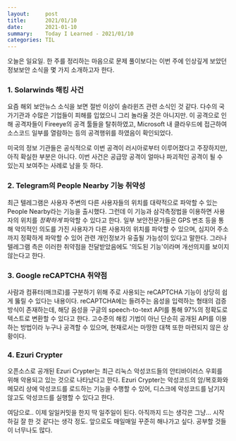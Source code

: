 ```yaml
---
layout:     post
title:      2021/01/10
date:       2021-01-10
summary:    Today I Learned - 2021/01/10
categories: TIL
---
```


오늘은 일요일.
한 주를 정리하는 마음으로 문제 풀이보다는 이번 주에 인상깊게 보았던 정보보안 소식을 몇 가지 소개하고자 한다.

### 1. Solarwinds 해킹 사건

요즘 해외 보안뉴스 소식을 보면 절반 이상이 솔라윈즈 관련 소식인 것 같다.
다수의 국가기관과 수많은 기업들이 피해를 입었으니 그리 놀라울 것은 아니지만.
이 공격으로 인해 공격자들이 Fireeye의 공격 툴들을 탈취하였고, Microsoft 내 클라우드에 접근하여 소스코드 일부를 열람하는 등의 공격행위를 하였음이 확인되었다.

미국의 정보 기관들은 공식적으로 이번 공격이 러시아로부터 이루어졌다고 주장하지만, 아직 확실한 부분은 아니다.
이번 사건은 공급망 공격이 얼마나 파괴적인 공격이 될 수 있는지 보여주는 사례로 남을 듯 하다.

### 2. Telegram의 People Nearby 기능 취약성

최근 텔레그램은 사용자 주변의 다른 사용자들의 위치를 대략적으로 파악할 수 있는 People Nearby라는 기능을 출시했다.
그런데 이 기능과 삼각측정법을 이용하면 사용자의 위치를 *정확하게* 파악할 수 있다고 한다.
일부 보안전문가들은 GPS 변조 등을 통해 악의적인 의도를 가진 사용자가 다른 사용자의 위치를 파악할 수 있으며,
심지어 주소까지 정확하게 파악할 수 있어 관련 개인정보가 유출될 가능성이 있다고 말한다.
그러나 텔레그램 측은 이러한 취약점을 전달받았음에도 '의도된 기능'이라며 개선의지를 보이지 않는다고 한다.

### 3. Google reCAPTCHA 취약점

사람과 컴퓨터(매크로)를 구분하기 위해 주로 사용되는 reCAPTCHA 기능이 상당히 쉽게 뚫릴 수 있다는 내용이다.
reCAPTCHA에는 들려주는 음성을 입력하는 형태의 검증 방식이 존재하는데, 해당 음성을 구글의 speech-to-text API를 통해
97%의 정확도로 텍스트로 변환할 수 있다고 한다. 고수준의 해킹 기법이 아닌 단순히 공개된 API를 이용하는 방법이라
누구나 공격할 수 있으며, 현재로서는 마땅한 대책 또한 마련되지 않은 상황이다.

### 4. Ezuri Crypter

오픈소스로 공개된 Ezuri Crypter는 최근 리눅스 악성코드들의 안티바이러스 우회를 위해 악용되고 있는 것으로 나타났다고 한다.
Ezuri Crypter는 악성코드의 암/복호화와 메모리 상에 악성코드를 로드하는 기능을 수행할 수 있어, 디스크에 악성코드를 남기지 않고도
악성코드를 실행할 수 있다고 한다.

여담으로..
이제 일일커밋을 한지 딱 일주일이 된다. 아직까지 드는 생각은 그냥... 시작하길 잘 한 것 같다는 생각 정도.
앞으로도 매일매일 꾸준히 해나가고 싶다. 공부할 것들이 너무나도 많다.